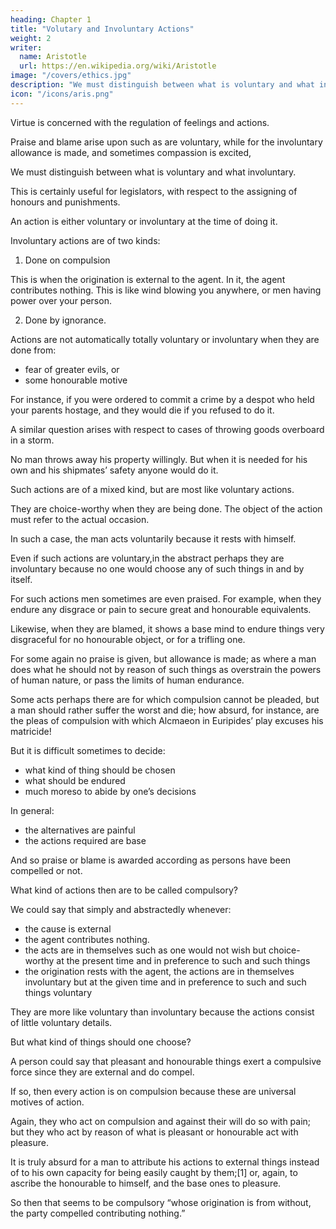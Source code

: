 ```yaml
---
heading: Chapter 1
title: "Volutary and Involuntary Actions"
weight: 2
writer:
  name: Aristotle
  url: https://en.wikipedia.org/wiki/Aristotle
image: "/covers/ethics.jpg"
description: "We must distinguish between what is voluntary and what involuntary."
icon: "/icons/aris.png"
---
```




Virtue is concerned with the regulation of feelings and actions. 

Praise and blame arise upon such as are voluntary, while for the involuntary allowance is made, and sometimes compassion is excited, 

<!-- it is perhaps a necessary task for those who are investigating the nature of Virtue to draw out the -->

We must distinguish between what is voluntary and what involuntary.

This is certainly useful for legislators, with respect to the assigning of honours and punishments.

An action is either voluntary or involuntary at the time of doing it.

Involuntary actions are of two kinds:

1. Done on compulsion

This is when the origination is external to the agent. In it, the agent contributes nothing. This is like wind blowing you anywhere, or men having power over your person.

2. Done by ignorance. 


<!-- (perhaps we may more properly say the patient) -->

Actions are not automatically totally voluntary or involuntary when they are done from:
- fear of greater evils, or
- some honourable motive


For instance, if you were ordered to commit a crime by a despot who held your parents hostage, and they would die if you refused to do it.

A similar question arises with respect to cases of throwing goods overboard in a storm.

No man throws away his property willingly. But when it is needed for his own and his shipmates’ safety anyone would do it.

Such actions are of a mixed kind, but are most like voluntary actions.

They are choice-worthy when they are being done. The object of the action must refer to the actual occasion.

In such a case, the man acts voluntarily because it rests with himself.

 <!-- and where the origination is in himself it rests with himself to do or not to do. -->

Even if such actions are voluntary,in the abstract perhaps they are involuntary because no one would choose any of such things in and by itself.

For such actions men sometimes are even praised. For example, when they endure any disgrace or pain to secure great and honourable equivalents.

Likewise, when they are blamed, it shows a base mind to endure things very disgraceful for no honourable object, or for a trifling one.

For some again no praise is given, but allowance is made; as where a man does what he should not by reason of such things as overstrain the powers of human nature, or pass the limits of human endurance.

Some acts perhaps there are for which compulsion cannot be pleaded, but a man should rather suffer the worst and die; how absurd, for instance, are the pleas of compulsion with which Alcmaeon in Euripides’ play excuses his matricide!

But it is difficult sometimes to decide:
- what kind of thing should be chosen 
- what should be endured
- much moreso to abide by one’s decisions

In general:
- the alternatives are painful 
- the actions required are base

And so praise or blame is awarded according as persons have been compelled or not.

What kind of actions then are to be called compulsory? 

We could say that simply and abstractedly whenever:
- the cause is external
- the agent contributes nothing.
- the acts are in themselves such as one would not wish but choice-worthy at the present time and in preference to such and such things
- the origination rests with the agent, the actions are in themselves involuntary but at the given time and in preference to such and such things voluntary

They are more like voluntary than involuntary because the actions consist of little voluntary details.

But what kind of things should one choose? 

 <!-- instead of what, it is not easy to settle, for there are many differences in particular instances. -->

A person could say that pleasant and honourable things exert a compulsive force since they are external and do compel.

If so, then every action is on compulsion because these are universal motives of action.

Again, they who act on compulsion and against their will do so with pain; but they who act by reason of what is pleasant or honourable act with pleasure.

It is truly absurd for a man to attribute his actions to external things instead of to his own capacity for being easily caught by them;[1] or, again, to ascribe the honourable to himself, and the base ones to pleasure.

So then that seems to be compulsory “whose origination is from without, the party compelled contributing nothing.”

